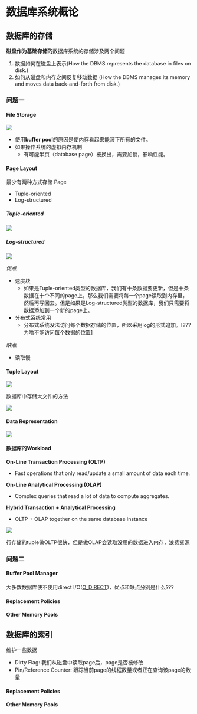 # 数据库系统概论 

## 数据库的存储 

**磁盘作为基础存储的**数据库系统的存储涉及两个问题

1. 数据如何在磁盘上表示(How the DBMS represents the database in files on disk.) 
2. 如何从磁盘和内存之间反复移动数据 (How the DBMS manages its memory and moves data back-and-forth from disk.) 

### 问题一 

#### File Storage

![](./graph/01-storage/01.png)

- 使用**buffer pool**的原因是使内存看起来能装下所有的文件。
- 如果操作系统的虚拟内存机制
    - 有可能半页（database page）被换出，需要加锁，影响性能。


#### Page Layout

最少有两种方式存储 Page 

- Tuple-oriented
- Log-structured 


##### Tuple-oriented

![](./graph/01-storage/02.png)

##### Log-structured 


![](./graph/01-storage/04.png)


*优点*

- 速度块
    - 如果是Tuple-oriented类型的数据库，我们有十条数据要更新，但是十条数据在十个不同的page上，那么我们需要将每一个page读取到内存里，然后再写回去。但是如果是Log-structured类型的数据库，我们只需要将数据添加到一个新的page上。
- 分布式系统常用
    - 分布式系统没法访问每个数据存储的位置，所以采用log的形式追加。[??? 为啥不能访问每个数据的位置]


*缺点*
- 读取慢



#### Tuple Layout

![](./graph/01-storage/03.png)

数据库中存储大文件的方法

![](./graph/01-storage/06.png)

#### Data Representation



![](./graph/01-storage/05.png)



#### 数据库的Workload

**On-Line Transaction Processing (OLTP)**
- Fast operations that only read/update a small amount of data each time.

**On-Line Analytical Processing (OLAP)**

- Complex queries that read a lot of data to compute aggregates.

**Hybrid Transaction + Analytical Processing**
- OLTP + OLAP together on the same database instance


![](./graph/01-storage/07.png)




行存储的tuple做OLTP很快，但是做OLAP会读取没用的数据进入内存，浪费资源






### 问题二


#### Buffer Pool Manager

大多数数据库使不使用direct I/O([O_DIRECT](https://linux.die.net/man/2/open))，优点和缺点分别是什么???



#### Replacement Policies


#### Other Memory Pools


## 数据库的索引

维护一些数据
- Dirty Flag: 我们从磁盘中读取page后，page是否被修改
- Pin/Reference Counter: 跟踪当前page的线程数量或者正在查询该page的数量

#### Replacement Policies




#### Other Memory Pools









